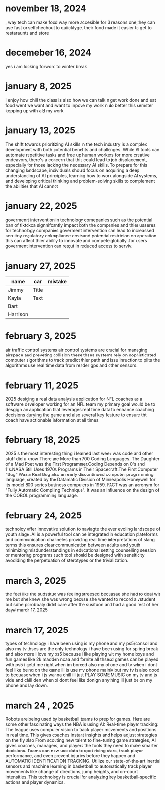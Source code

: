 # november 18, 2024 
, way tech can make food way more accesible for 3 reasons one,they can use fast or selfchechout to quiicklyget their food made it easier to get to restaraunts and store 
# decemeber 16, 2024
yes i am looking forword to winter break 
# january 8, 2025
i enjoy how chill the class is also how we can talk n get work done and eat food went we want and iwant to inpove my work n do better this semster kepping up with al;l my work 
# january 13, 2025
The shift towards prioritizing AI skills in the tech industry is a complex development with both potential benefits and challenges. While AI tools can automate repetitive tasks and free up human workers for more creative endeavors, there's a concern that this could lead to job displacement, especially for those lacking the necessary AI skills. To prepare for this changing landscape, individuals should focus on acquiring a deep understanding of AI principles, learning how to work alongside AI systems, and developing critical thinking and problem-solving skills to complement the abilities that AI cannot   
# january 22, 2025 
govermenrt intervention in technology comepanies such as the potential ban of tiktokca signnifcantly impact both the companies and thier usseres for technology companies goverment intervention can lead to increassed scruitny regulatory cokmpliance costsand potential restricion on operation this can affect thier ability to innovate and compete globally .for users goverment intervention can res;ut in reduced access to serviv.
# january 27, 2025
| name        | car            | mistake     | 
| ----------- |    ----------- | ----------- |
|Jimmy        | Title       |
|Kayla        | Text        |
|Bart         |
|Harrison     |
# february 3, 2025 
air traffic control systems air control systems are crucial for managing airspace and preveting collision these thses systems rely on sophisticated computer algorithms to track
predict thier path and issu inruction to pilts the algorithms use real time data from reader gps and other sensors. 
# february 11, 2025
2025 desiging a real data analysis application for NFL coaches as a software developer working for an NFL team my primary goal would be to desgign an application that leverages real time data 
to enhance coaching decisions durying the game and also several key feature to ensure tht coach have actionable information at all times 
# february 18, 2025
2025 s the most interesting thing i learned last week was code and other stuff did u know There are More than 700 Coding Languages.
The Daughter of a Mad Poet was the First Programmer.Coding Depends on 0's and 1's.NASA Still Uses 1970s Programs in Their Spacecraft.The First Computer “Bug” Was a Real Bug also an early discontinued computer programming language, created by the Datamatic Division of Minneapolis Honeywell for its model 800 series business computers in 1959. FACT was an acronym for "Fully Automatic Compiling Technique". It was an influence on the design of the COBOL programming language.
# february 24, 2025
technoloy offer innovative solution to naviagte the ever evoling landscape of youth slage .AI is a powerful tool can be integrated in education plateforms and communication channeles providing real time interpretations of slang terms this ensures clear communication between adults and youth minimizing misdunderstandings in educational setting counselling seesion or mentoring programs such tool should be designed with sensiticity avodiding the perpetuation of sterotypes  or the trivialization.
# march 3, 2025 
the feel like the sudstitue was feeling streesed becuasae she had to deal wit me but she knew she was wrong becuse she wanted to record a vstudent  but sdhe porobbaly didnt care after the susituon and had a good rest of her day# march 17, 2025
# march 17, 2025
types of technology i have been using is my phone and my ps5/consol and also my tv thses are the only technology i have been using for spring break and also more i love my ps5 because i like playing wit my home boys and fun games like 2k madden ncaa and fornite all thsesd games can be played with ps5 i getd me right when im boreed also my ohone and tv when i dont feel like being on the game ill js use my phone mainly but my tv is also good to becuase when i js wanna chill ill just PLAY SOME MUSIC on my tv and js vide and chill den when  oi dont feel like donign anything ill just be on my phone and lay down.
# march 24 , 2025 
Robots are being used by basketball teams to prep for games. Here are some other fascinating ways the NBA is using AI: Real-time player tracking: The league uses computer vision to track player movements and positions in real time. This gives coaches instant insights and helps adjust strategies on the fly also 
From scouting new talent to fine-tuning game strategies, AI gives coaches, managers, and players the tools they need to make smarter decisions. Teams can now use data to spot rising stars, track player performance, and even prevent injuries before they happen and AUTOMATIC IDENTIFICATION TRACKING. Utilize our state-of-the-art inertial sensors and machine learning in basketball to automatically track player movements like change of directions, jump heights, and on-court intensities. This technology is crucial for analyzing key basketball-specific actions and player dynamics.
